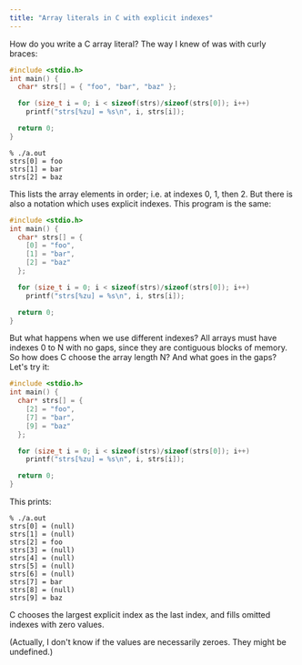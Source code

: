 ```yaml
---
title: "Array literals in C with explicit indexes"
---
```


How do you write a C array literal? The way I knew of was with curly braces:

```c
#include <stdio.h>
int main() {
  char* strs[] = { "foo", "bar", "baz" };

  for (size_t i = 0; i < sizeof(strs)/sizeof(strs[0]); i++)
    printf("strs[%zu] = %s\n", i, strs[i]);

  return 0;
}
```

```
% ./a.out
strs[0] = foo
strs[1] = bar
strs[2] = baz
```

This lists the array elements in order; i.e. at indexes 0, 1, then 2. But there is also a notation which uses explicit indexes. This program is the same:

```c
#include <stdio.h>
int main() {
  char* strs[] = {
    [0] = "foo",
    [1] = "bar",
    [2] = "baz"
  };

  for (size_t i = 0; i < sizeof(strs)/sizeof(strs[0]); i++)
    printf("strs[%zu] = %s\n", i, strs[i]);

  return 0;
}
```

But what happens when we use different indexes? All arrays must have indexes 0 to N with no gaps, since they are contiguous blocks of memory. So how does C choose the array length N? And what goes in the gaps? Let's try it:

```c
#include <stdio.h>
int main() {
  char* strs[] = {
    [2] = "foo",
    [7] = "bar",
    [9] = "baz"
  };

  for (size_t i = 0; i < sizeof(strs)/sizeof(strs[0]); i++)
    printf("strs[%zu] = %s\n", i, strs[i]);

  return 0;
}
```

This prints:

```
% ./a.out
strs[0] = (null)
strs[1] = (null)
strs[2] = foo
strs[3] = (null)
strs[4] = (null)
strs[5] = (null)
strs[6] = (null)
strs[7] = bar
strs[8] = (null)
strs[9] = baz
```

C chooses the largest explicit index as the last index, and fills omitted indexes with zero values.

(Actually, I don't know if the values are necessarily zeroes. They might be undefined.)
